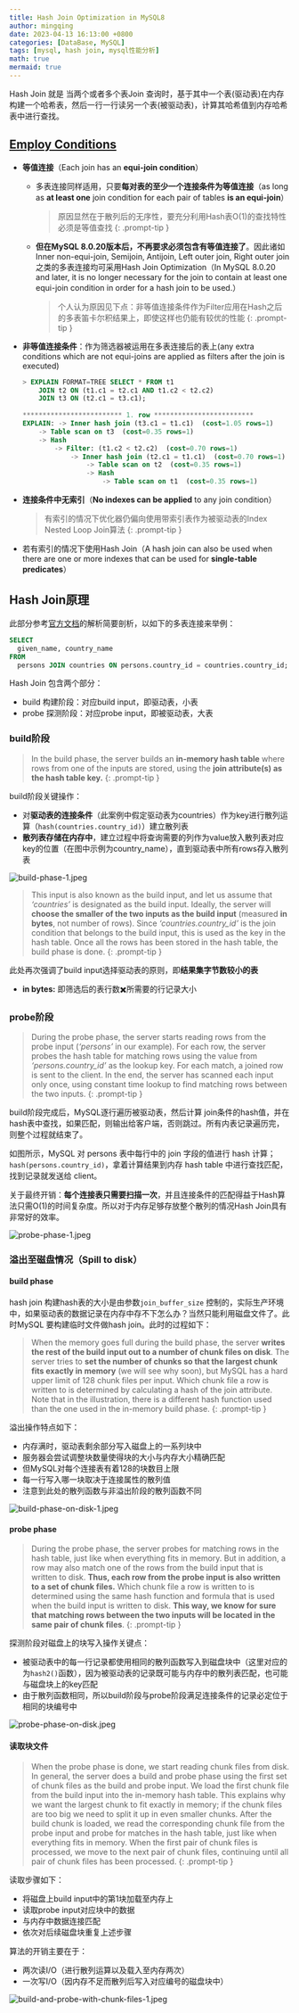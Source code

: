 ```yaml
---
title: Hash Join Optimization in MySQL8
author: mingqing
date: 2023-04-13 16:13:00 +0800
categories: [DataBase, MySQL]
tags: [mysql, hash join, mysql性能分析]
math: true
mermaid: true
---
```

Hash Join 就是 当两个或者多个表Join 查询时，基于其中一个表(驱动表)在内存构建一个哈希表，然后一行一行读另一个表(被驱动表)，计算其哈希值到内存哈希表中进行查找。

## [Employ Conditions](https://dev.mysql.com/doc/refman/8.0/en/hash-joins.html)

- **等值连接**（Each join has an **equi-join condition**）
   - 多表连接同样适用，只要**每对表的至少一个连接条件为等值连接**（as long as **at least one** join condition for each pair of tables **is an equi-join**）
        > 原因显然在于散列后的无序性，要充分利用Hash表O(1)的查找特性必须是等值查找
        {: .prompt-tip }

    - **但在MySQL 8.0.20版本后，不再要求必须包含有等值连接了**。因此诸如Inner non-equi-join, Semijoin, Antijoin, Left outer join, Right outer join之类的多表连接均可采用Hash Join Optimization（In MySQL 8.0.20 and later, it is no longer necessary for the join to contain at least one equi-join condition in order for a hash join to be used.）

        > 个人认为原因见下点：非等值连接条件作为Filter应用在Hash之后的多表笛卡尔积结果上，即使这样也仍能有较优的性能
        {: .prompt-tip }

- **非等值连接条件**：作为筛选器被运用在多表连接后的表上(any extra conditions which are not equi-joins are applied as filters after the join is executed)

    ```sql
    > EXPLAIN FORMAT=TREE SELECT * FROM t1
        JOIN t2 ON (t1.c1 = t2.c1 AND t1.c2 < t2.c2)
        JOIN t3 ON (t2.c1 = t3.c1);
        
    ************************* 1. row *************************
    EXPLAIN: -> Inner hash join (t3.c1 = t1.c1)  (cost=1.05 rows=1)
        -> Table scan on t3  (cost=0.35 rows=1)
        -> Hash
            -> Filter: (t1.c2 < t2.c2)  (cost=0.70 rows=1)
                -> Inner hash join (t2.c1 = t1.c1)  (cost=0.70 rows=1)
                    -> Table scan on t2  (cost=0.35 rows=1)
                    -> Hash
                        -> Table scan on t1  (cost=0.35 rows=1)
    ```

- **连接条件中无索引**（**No indexes can be applied** to any join condition）

    > 有索引的情况下优化器仍偏向使用带索引表作为被驱动表的Index Nested Loop Join算法
    {: .prompt-tip }

- 若有索引的情况下使用Hash Join（A hash join can also be used when there are one or more indexes that can be used for **single-table predicates**）

## Hash Join原理

此部分参考[官方文档](https://dev.mysql.com/blog-archive/hash-join-in-mysql-8/)的解析简要剖析，以如下的多表连接来举例：

```sql
SELECT
  given_name, country_name
FROM
  persons JOIN countries ON persons.country_id = countries.country_id;
```

Hash Join 包含两个部分：

- build 构建阶段：对应build input，即驱动表，小表
- probe 探测阶段：对应probe input，即被驱动表，大表

### build阶段

> In the build phase, the server builds an **in-memory hash table** where rows from one of the inputs are stored, using the **join attribute(s) as the hash table key.**
{: .prompt-tip }

build阶段关键操作：

- 对**驱动表的连接条件**（此案例中假定驱动表为countries）作为key进行散列运算（`hash(countries.country_id)`）建立散列表
- **散列表存储在内存中**，建立过程中将查询需要的列作为value放入散列表对应key的位置（在图中示例为country_name），直到驱动表中所有rows存入散列表

![build-phase-1.jpeg](https://res.craft.do/user/full/5dbbba6d-7cd5-7f7a-23e0-93b375d4df25/doc/0421481B-0DA2-4C1E-A28D-8EBD158B4337/7FE37028-F889-45B8-9666-9A50E32F1972_2/xnSghFGuICp5I3Pyrbw000tMm8DciIQHo22esnkI1F4z/build-phase-1.jpeg)

> This input is also known as the build input, and let us assume that *‘countries’* is designated as the build input. Ideally, the server will **choose the smaller of the two inputs as the build input** (measured **in bytes**, not number of rows). Since *‘countries.country_id’* is the join condition that belongs to the build input, this is used as the key in the hash table. Once all the rows has been stored in the hash table, the build phase is done.
{: .prompt-tip }

此处再次强调了build input选择驱动表的原则，即**结果集字节数较小的表**

- **in bytes:** 即筛选后的表行数✖️所需要的行记录大小

### probe阶段

> During the probe phase, the server starts reading rows from the probe input (*‘persons’* in our example). For each row, the server probes the hash table for matching rows using the value from *‘persons.country_id’* as the lookup key. For each match, a joined row is sent to the client. In the end, the server has scanned each input only once, using constant time lookup to find matching rows between the two inputs.
{: .prompt-tip }

build阶段完成后，MySQL逐行遍历被驱动表，然后计算 join条件的hash值，并在hash表中查找，如果匹配，则输出给客户端，否则跳过。所有内表记录遍历完，则整个过程就结束了。

如图所示，MySQL 对 persons 表中每行中的 join 字段的值进行 hash 计算；`hash(persons.country_id)`，拿着计算结果到内存 hash table 中进行查找匹配，找到记录就发送给 client。

关于最终开销：**每个连接表只需要扫描一次**，并且连接条件的匹配得益于Hash算法只需O(1)的时间复杂度。所以对于内存足够存放整个散列的情况Hash Join具有非常好的效率。

![probe-phase-1.jpeg](https://res.craft.do/user/full/5dbbba6d-7cd5-7f7a-23e0-93b375d4df25/doc/0421481B-0DA2-4C1E-A28D-8EBD158B4337/C4BC36F9-4A24-4FFC-8101-3EC5BE559C26_2/Ndl8317luwxUDgQaafD8OcIqySCvRHgjttABlXMS5iQz/probe-phase-1.jpeg)

### 溢出至磁盘情况（Spill to disk）

#### build phase

hash join 构建hash表的大小是由参数`join_buffer_size` 控制的，实际生产环境中，如果驱动表的数据记录在内存中存不下怎么办？当然只能利用磁盘文件了。此时MySQL 要构建临时文件做hash join。此时的过程如下：

> When the memory goes full during the build phase, the server **writes the rest of the build input out to a number of chunk files on disk**. The server tries to **set the number of chunks so that the largest chunk fits exactly in memory** (we will see why soon), but MySQL has a hard upper limit of 128 chunk files per input. Which chunk file a row is written to is determined by calculating a hash of the join attribute. Note that in the illustration, there is a different hash function used than the one used in the in-memory build phase.
{: .prompt-tip }

溢出操作特点如下：

- 内存满时，驱动表剩余部分写入磁盘上的一系列块中
- 服务器会尝试调整块数量使得块的大小与内存大小精确匹配
- 但MySQL对每个连接表有着128的块数目上限
- 每一行写入哪一块取决于连接属性的散列值
- 注意到此处的散列函数与非溢出阶段的散列函数不同

![build-phase-on-disk-1.jpeg](https://res.craft.do/user/full/5dbbba6d-7cd5-7f7a-23e0-93b375d4df25/doc/0421481B-0DA2-4C1E-A28D-8EBD158B4337/77F32BED-D6A9-4A88-8A0B-A0E9A33E2CD0_2/k3abtVmcxx8iqyG5tMY30up2BugCUxmCkXpqGmtVj5Ez/build-phase-on-disk-1.jpeg)

#### probe phase

> During the probe phase, the server probes for matching rows in the hash table, just like when everything fits in memory. But in addition, a row may also match one of the rows from the build input that is written to disk. **Thus, each row from the probe input is also written to a set of chunk files.** Which chunk file a row is written to is determined using the same hash function and formula that is used when the build input is written to disk. **This way, we know for sure that matching rows between the two inputs will be located in the same pair of chunk files**.
{: .prompt-tip }

探测阶段对磁盘上的块写入操作关键点：

- 被驱动表中的每一行记录都使用相同的散列函数写入到磁盘块中（这里对应的为`hash2()`函数），因为被驱动表的记录既可能与内存中的散列表匹配，也可能与磁盘块上的key匹配
- 由于散列函数相同，所以build阶段与probe阶段满足连接条件的记录必定位于相同的块编号中

![probe-phase-on-disk.jpeg](https://res.craft.do/user/full/5dbbba6d-7cd5-7f7a-23e0-93b375d4df25/doc/0421481B-0DA2-4C1E-A28D-8EBD158B4337/7E694357-4DF8-437C-8A91-B7B6CA7FD301_2/DZmF6erS8Vl8RrKPQAVeq7nSxSyqyLMJNbXuASRZv20z/probe-phase-on-disk.jpeg)


#### 读取块文件

> When the probe phase is done, we start reading chunk files from disk. In general, the server does a build and probe phase using the first set of chunk files as the build and probe input. We load the first chunk file from the build input into the in-memory hash table. This explains why we want the largest chunk to fit exactly in memory; if the chunk files are too big we need to split it up in even smaller chunks. After the build chunk is loaded, we read the corresponding chunk file from the probe input and probe for matches in the hash table, just like when everything fits in memory. When the first pair of chunk files is processed, we move to the next pair of chunk files, continuing until all pair of chunk files has been processed.
{: .prompt-tip }

读取步骤如下：

- 将磁盘上build input中的第1块加载至内存上
- 读取probe input对应块中的数据
- 与内存中数据连接匹配
- 依次对后续磁盘块重复上述步骤

算法的开销主要在于：

- 两次读I/O（进行散列运算以及载入至内存两次）
- 一次写I/O（因内存不足而散列后写入对应编号的磁盘块中）

![build-and-probe-with-chunk-files-1.jpeg](https://res.craft.do/user/full/5dbbba6d-7cd5-7f7a-23e0-93b375d4df25/doc/0421481B-0DA2-4C1E-A28D-8EBD158B4337/D72B8BF9-BD18-4319-BBEC-4B6AC14D678A_2/3TgtuZ5OFkimPeaBT8SQmprlswmyy9XyPDXf8z2lSk0z/build-and-probe-with-chunk-files-1.jpeg)
